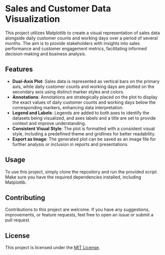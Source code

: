 # Sales and Customer Data Visualization

This project utilizes Matplotlib to create a visual representation of sales data alongside daily customer counts and working days over a period of several months. The aim is to provide stakeholders with insights into sales performance and customer engagement metrics, facilitating informed decision-making and business analysis.

## Features

- **Dual-Axis Plot**: Sales data is represented as vertical bars on the primary axis, while daily customer counts and working days are plotted on the secondary axis using distinct marker styles and colors.
- **Annotations**: Annotations are strategically placed on the plot to display the exact values of daily customer counts and working days below the corresponding markers, enhancing data interpretation.
- **Legend and Labels**: Legends are added to both axes to identify the datasets being visualized, and axes labels and a title are set to provide context and improve understanding.
- **Consistent Visual Style**: The plot is formatted with a consistent visual style, including a predefined theme and gridlines for better readability.
- **Export as Image**: The generated plot can be saved as an image file for further analysis or inclusion in reports and presentations.

## Usage

To use this project, simply clone the repository and run the provided script. Make sure you have the required dependencies installed, including Matplotlib.

## Contributing

Contributions to this project are welcome. If you have any suggestions, improvements, or feature requests, feel free to open an issue or submit a pull request.

## License

This project is licensed under the [MIT License](LICENSE).
